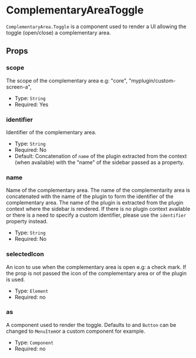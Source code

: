 # ComplementaryAreaToggle

`ComplementaryArea.Toggle` is a component used to render a UI allowing the toggle (open/close) a complementary area.

## Props

### scope

The scope of the complementary area e.g: "core", "myplugin/custom-screen-a",

-   Type: `String`
-   Required: Yes

### identifier

Identifier of the complementary area.

-   Type: `String`
-   Required: No
-   Default: Concatenation of `name` of the plugin extracted from the context (when available) with the "name" of the sidebar passed as a property.

### name

Name of the complementary area. The name of the complementarity area is concatenated with the name of the plugin to form the identifier of the complementary area. The name of the plugin is extracted from the plugin context where the sidebar is rendered. If there is no plugin context available or there is a need to specify a custom identifier, please use the `identifier` property instead.

-   Type: `String`
-   Required: No

### selectedIcon

An icon to use when the complementary area is open e.g: a check mark.
If the prop is not passed the icon of the complementary area or of the plugin is used.

-   Type: `Element`
-   Required: no

### as

A component used to render the toggle.
Defaults to and `Button` can be changed to `MenuItem`or a custom component for example.

-   Type: `Component`
-   Required: no
